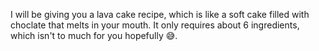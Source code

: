 I will be giving you a lava cake recipe, which is like a soft cake filled with choclate that melts in your mouth. It only requires about 6 ingredients, which isn't to much for you hopefully 😅.